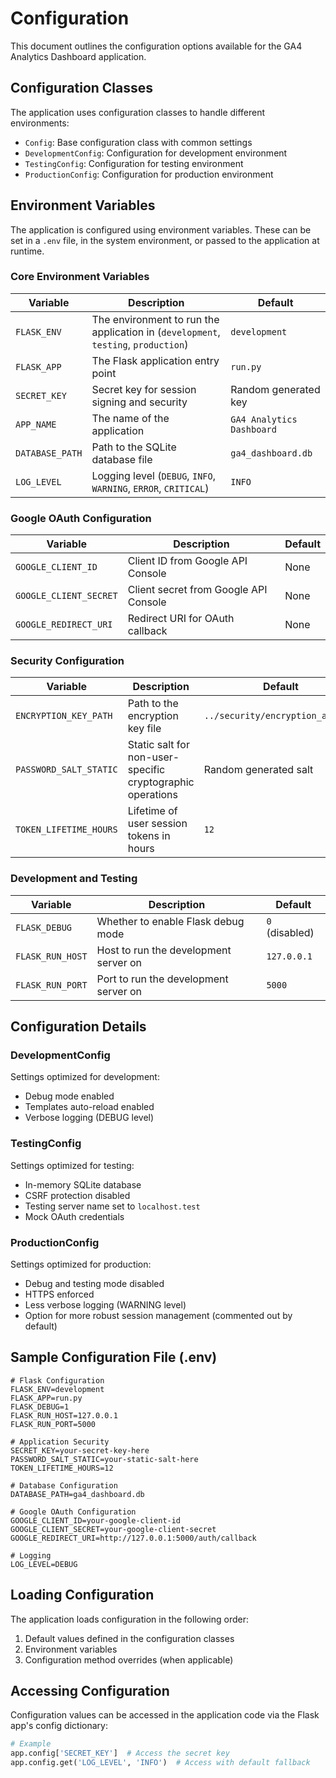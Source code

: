 # Configuration

This document outlines the configuration options available for the GA4 Analytics Dashboard application.

## Configuration Classes

The application uses configuration classes to handle different environments:

- `Config`: Base configuration class with common settings
- `DevelopmentConfig`: Configuration for development environment
- `TestingConfig`: Configuration for testing environment
- `ProductionConfig`: Configuration for production environment

## Environment Variables

The application is configured using environment variables. These can be set in a `.env` file, in the system environment, or passed to the application at runtime.

### Core Environment Variables

| Variable | Description | Default |
|----------|-------------|---------|
| `FLASK_ENV` | The environment to run the application in (`development`, `testing`, `production`) | `development` |
| `FLASK_APP` | The Flask application entry point | `run.py` |
| `SECRET_KEY` | Secret key for session signing and security | Random generated key |
| `APP_NAME` | The name of the application | `GA4 Analytics Dashboard` |
| `DATABASE_PATH` | Path to the SQLite database file | `ga4_dashboard.db` |
| `LOG_LEVEL` | Logging level (`DEBUG`, `INFO`, `WARNING`, `ERROR`, `CRITICAL`) | `INFO` |

### Google OAuth Configuration

| Variable | Description | Default |
|----------|-------------|---------|
| `GOOGLE_CLIENT_ID` | Client ID from Google API Console | None |
| `GOOGLE_CLIENT_SECRET` | Client secret from Google API Console | None |
| `GOOGLE_REDIRECT_URI` | Redirect URI for OAuth callback | None |

### Security Configuration

| Variable | Description | Default |
|----------|-------------|---------|
| `ENCRYPTION_KEY_PATH` | Path to the encryption key file | `../security/encryption_app.key` |
| `PASSWORD_SALT_STATIC` | Static salt for non-user-specific cryptographic operations | Random generated salt |
| `TOKEN_LIFETIME_HOURS` | Lifetime of user session tokens in hours | `12` |

### Development and Testing

| Variable | Description | Default |
|----------|-------------|---------|
| `FLASK_DEBUG` | Whether to enable Flask debug mode | `0` (disabled) |
| `FLASK_RUN_HOST` | Host to run the development server on | `127.0.0.1` |
| `FLASK_RUN_PORT` | Port to run the development server on | `5000` |

## Configuration Details

### DevelopmentConfig

Settings optimized for development:
- Debug mode enabled
- Templates auto-reload enabled
- Verbose logging (DEBUG level)

### TestingConfig

Settings optimized for testing:
- In-memory SQLite database
- CSRF protection disabled
- Testing server name set to `localhost.test`
- Mock OAuth credentials

### ProductionConfig

Settings optimized for production:
- Debug and testing mode disabled
- HTTPS enforced
- Less verbose logging (WARNING level)
- Option for more robust session management (commented out by default)

## Sample Configuration File (.env)

```
# Flask Configuration
FLASK_ENV=development
FLASK_APP=run.py
FLASK_DEBUG=1
FLASK_RUN_HOST=127.0.0.1
FLASK_RUN_PORT=5000

# Application Security
SECRET_KEY=your-secret-key-here
PASSWORD_SALT_STATIC=your-static-salt-here
TOKEN_LIFETIME_HOURS=12

# Database Configuration
DATABASE_PATH=ga4_dashboard.db

# Google OAuth Configuration
GOOGLE_CLIENT_ID=your-google-client-id
GOOGLE_CLIENT_SECRET=your-google-client-secret
GOOGLE_REDIRECT_URI=http://127.0.0.1:5000/auth/callback

# Logging
LOG_LEVEL=DEBUG
```

## Loading Configuration

The application loads configuration in the following order:

1. Default values defined in the configuration classes
2. Environment variables
3. Configuration method overrides (when applicable)

## Accessing Configuration

Configuration values can be accessed in the application code via the Flask app's config dictionary:

```python
# Example
app.config['SECRET_KEY']  # Access the secret key
app.config.get('LOG_LEVEL', 'INFO')  # Access with default fallback
```